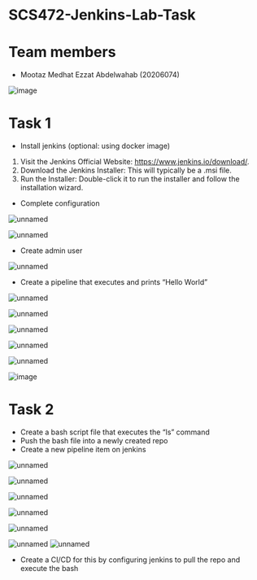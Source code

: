 # SCS472-Jenkins-Lab-Task

# Team members
- Mootaz Medhat Ezzat Abdelwahab    (20206074)

<!-- # SCS472-Jenkins-Lab-Task -->

![image](https://github.com/MootazMedhatEzzat/JenkinsLabTask/assets/97257822/1ce1b4af-e72d-4998-8f9c-4d56e605400d)

# Task 1
- Install jenkins (optional: using docker image)
1. Visit the Jenkins Official Website: https://www.jenkins.io/download/.
2. Download the Jenkins Installer: This will typically be a .msi file.
3. Run the Installer: Double-click it to run the installer and follow the installation wizard.
   
- Complete configuration

![unnamed](https://github.com/MootazMedhatEzzat/JenkinsLabTask/assets/97257822/b2c2fd7c-a6dc-44b9-9c85-e055b270eb2d)

![unnamed](https://github.com/MootazMedhatEzzat/JenkinsLabTask/assets/97257822/9e9e666e-3dbd-4bb7-9862-6474e92d762a)

- Create admin user

![unnamed](https://github.com/MootazMedhatEzzat/JenkinsLabTask/assets/97257822/48bfe23f-0c19-453b-b2be-00fb76eddf5d)

- Create a pipeline that executes and prints “Hello World”

![unnamed](https://github.com/MootazMedhatEzzat/JenkinsLabTask/assets/97257822/eb5317d7-e59c-455e-9cde-3de552ea8967)

![unnamed](https://github.com/MootazMedhatEzzat/JenkinsLabTask/assets/97257822/9faa2e97-81e5-4221-bee6-931e2223caaa)

![unnamed](https://github.com/MootazMedhatEzzat/JenkinsLabTask/assets/97257822/8ab99c14-47cd-40a3-8c7a-e8230204eaf1)

![unnamed](https://github.com/MootazMedhatEzzat/JenkinsLabTask/assets/97257822/21183fc2-8941-4912-8f51-c69abdcc9224)

![unnamed](https://github.com/MootazMedhatEzzat/JenkinsLabTask/assets/97257822/932ffbf5-6cbf-4aba-a58a-bb7a9931303e)

![image](https://github.com/MootazMedhatEzzat/JenkinsLabTask/assets/97257822/4026019a-3458-4b03-bec1-34c9373f1c95)

# Task 2
- Create a bash script file that executes the “ls” command
- Push the bash file into a newly created repo
- Create a new pipeline item on jenkins

![unnamed](https://github.com/MootazMedhatEzzat/JenkinsLabTask/assets/97257822/be4dfb1f-6e39-4606-a296-5fcec6f19f07)

![unnamed](https://github.com/MootazMedhatEzzat/JenkinsLabTask/assets/97257822/a021d793-7612-4722-b27e-62dd02df7d2c)

![unnamed](https://github.com/MootazMedhatEzzat/JenkinsLabTask/assets/97257822/230f9130-c7b7-4aea-8f6c-617d4c84f7ba)

![unnamed](https://github.com/MootazMedhatEzzat/JenkinsLabTask/assets/97257822/e1980c61-1282-4157-b9fb-1bd16c03ff08)

![unnamed](https://github.com/MootazMedhatEzzat/JenkinsLabTask/assets/97257822/614328c9-27cd-4dd2-aad9-1b15ba40e95c)

![unnamed](https://github.com/MootazMedhatEzzat/JenkinsLabTask/assets/97257822/33fd13a4-5177-45bf-970b-9deaa28fba8d)
![unnamed](https://github.com/MootazMedhatEzzat/JenkinsLabTask/assets/97257822/29a8eda1-1f39-40ed-829f-24dfd802d3e8)

- Create a CI/CD for this by configuring jenkins to pull the repo and execute the bash 
